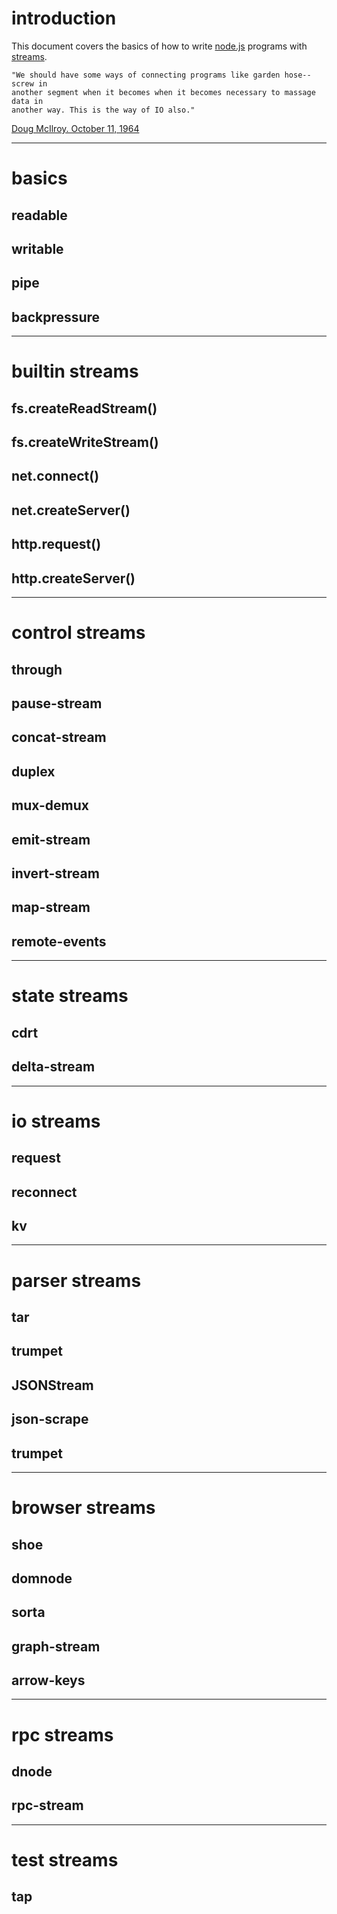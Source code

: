 # introduction

This document covers the basics of how to write [node.js](http://nodejs.org/)
programs with [streams](http://nodejs.org/docs/latest/api/stream.html).

```
"We should have some ways of connecting programs like garden hose--screw in
another segment when it becomes when it becomes necessary to massage data in
another way. This is the way of IO also."
```

[Doug McIlroy. October 11, 1964](http://cm.bell-labs.com/who/dmr/mdmpipe.html)

***

# basics

## readable

## writable

## pipe

## backpressure

***

# builtin streams

## fs.createReadStream()

## fs.createWriteStream()

## net.connect()

## net.createServer()

## http.request()

## http.createServer()

***

# control streams

## through

## pause-stream

## concat-stream

## duplex

## mux-demux

## emit-stream

## invert-stream

## map-stream

## remote-events

***

# state streams

## cdrt

## delta-stream

***

# io streams

## request

## reconnect

## kv

***

# parser streams

## tar

## trumpet

## JSONStream

## json-scrape

## trumpet

***

# browser streams

## shoe

## domnode

## sorta

## graph-stream

## arrow-keys

***

# rpc streams

## dnode

## rpc-stream

***

# test streams

## tap
